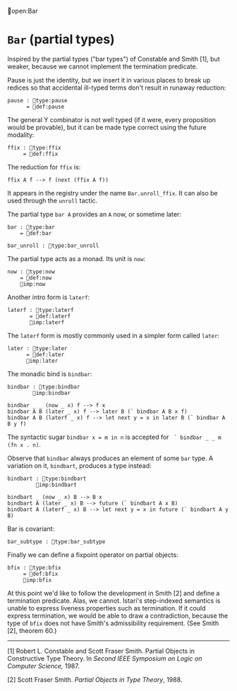 open:Bar
# `Bar` (partial types)

Inspired by the partial types ("bar types") of Constable and Smith [1],
but weaker, because we cannot implement the termination predicate.

Pause is just the identity, but we insert it in various places to
break up redices so that accidental ill-typed terms don't result in
runaway reduction:

    pause : type:pause
          = def:pause

The general Y combinator is not well typed (if it were, every
proposition would be provable), but it can be made type correct using
the future modality:

    ffix : type:ffix
         = def:ffix

The reduction for `ffix` is:

    ffix A f --> f (next (ffix A f))

It appears in the registry under the name `Bar.unroll_ffix`.  It can
also be used through the `unroll` tactic.


The partial type `bar A` provides an `A` now, or sometime later:

    bar : type:bar
        = def:bar

    bar_unroll : type:bar_unroll

The partial type acts as a monad.  Its unit is `now`:

    now : type:now
        = def:now
        imp:now

Another intro form is `laterf`:

    laterf : type:laterf
           = def:laterf
           imp:laterf

The `laterf` form is mostly commonly used in a simpler form called
`later`:

    later : type:later
          = def:later
          imp:later

The monadic bind is `bindbar`:

    bindbar : type:bindbar
            imp:bindbar

    bindbar _ _ (now _ x) f --> f x
    bindbar A B (later _ x) f --> later B (` bindbar A B x f)
    bindbar A B (laterf _ x) f --> let next y = x in later B (` bindbar A B y f)

The syntactic sugar `bindbar x = m in n` is accepted for 
`` ` bindbar _ _ m (fn x . n)``.

Observe that `bindbar` always produces an element of some `bar` type.  A
variation on it, `bindbart`, produces a type instead:

    bindbart : type:bindbart
             imp:bindbart

    bindbart _ (now _ x) B --> B x
    bindbart A (later _ x) B --> future (` bindbart A x B)
    bindbart A (laterf _ x) B --> let next y = x in future (` bindbart A y B)

Bar is covariant:

    bar_subtype : type:bar_subtype


Finally we can define a fixpoint operator on partial objects:

    bfix : type:bfix
         = def:bfix
         imp:bfix


At this point we'd like to follow the development in Smith [2] and
define a termination predicate.  Alas, we cannot.  Istari's
step-indexed semantics is unable to express liveness properties such
as termination.  If it could express termination, we would be able to
draw a contradiction, because the type of `bfix` does not have Smith's
admissibility requirement.  (See Smith [2], theorem 60.)

---

[1] Robert L. Constable and Scott Fraser Smith.  Partial Objects in
Constructive Type Theory.  In *Second IEEE Symposium on Logic on
Computer Science,* 1987.

[2] Scott Fraser Smith.  *Partial Objects in Type Theory*, 1988.
